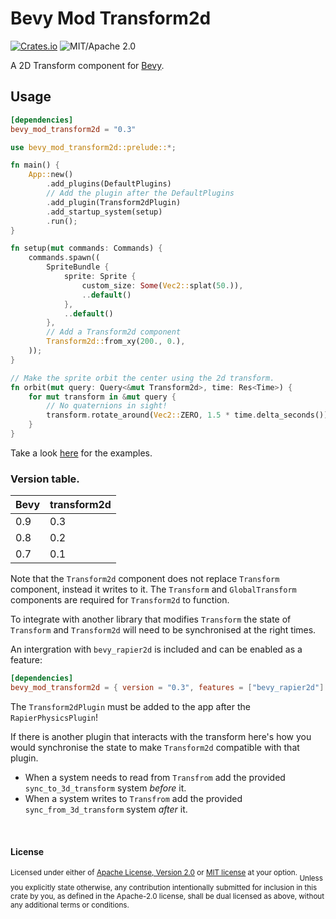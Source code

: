 # Bevy Mod Transform2d
[![Crates.io](https://img.shields.io/crates/v/bevy_mod_transform2d.svg)](https://crates.io/crates/bevy_mod_transform2d)
![MIT/Apache 2.0](https://img.shields.io/badge/license-MIT%2FApache-blue.svg)

A 2D Transform component for [Bevy](https://github.com/bevyengine/bevy).

## Usage
```toml
[dependencies]
bevy_mod_transform2d = "0.3"
```
```rust
use bevy_mod_transform2d::prelude::*;

fn main() {
    App::new()
        .add_plugins(DefaultPlugins)
        // Add the plugin after the DefaultPlugins
        .add_plugin(Transform2dPlugin)
        .add_startup_system(setup)
        .run();
}

fn setup(mut commands: Commands) {
    commands.spawn((
        SpriteBundle {
            sprite: Sprite {
                custom_size: Some(Vec2::splat(50.)),
                ..default()
            },
            ..default()
        },
        // Add a Transform2d component
        Transform2d::from_xy(200., 0.),
    ));
}

// Make the sprite orbit the center using the 2d transform.
fn orbit(mut query: Query<&mut Transform2d>, time: Res<Time>) {
    for mut transform in &mut query {
        // No quaternions in sight!
        transform.rotate_around(Vec2::ZERO, 1.5 * time.delta_seconds());
    }
}
```

Take a look [here](examples) for the examples.

### Version table.

|Bevy  |transform2d
|-     |-
| 0.9  |0.3
| 0.8  |0.2
| 0.7  |0.1

Note that the `Transform2d` component does not replace `Transform` component, instead it writes to it. The `Transform` and `GlobalTransform` components are required for `Transform2d` to function.

To integrate with another library that modifies `Transform` the state of `Transform` and `Transform2d` will need to be synchronised at the right times.

An intergration with `bevy_rapier2d` is included and can be enabled as a feature:
```toml
[dependencies]
bevy_mod_transform2d = { version = "0.3", features = ["bevy_rapier2d"] }
```
The `Transform2dPlugin` must be added to the app after the `RapierPhysicsPlugin`!

If there is another plugin that interacts with the transform here's how you would synchronise the state to make `Transform2d` compatible with that plugin.

* When a system needs to read from `Transfrom` add the provided `sync_to_3d_transform` system *before* it.
* When a system writes to `Transfrom` add the provided `sync_from_3d_transform` system *after* it.


<br>

#### License

<sup>
Licensed under either of <a href="LICENSE-APACHE">Apache License, Version
2.0</a> or <a href="LICENSE-MIT">MIT license</a> at your option.
</sup>

<sub>
Unless you explicitly state otherwise, any contribution intentionally submitted
for inclusion in this crate by you, as defined in the Apache-2.0 license, shall
be dual licensed as above, without any additional terms or conditions.
</sub>
